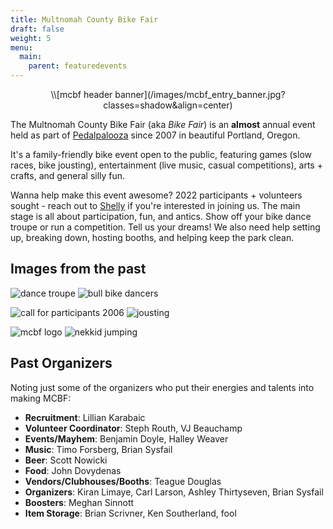 ```yaml
---
title: Multnomah County Bike Fair
draft: false
weight: 5
menu:
  main:
    parent: featuredevents
---
```

<center>\\[mcbf header banner](/images/mcbf_entry_banner.jpg?classes=shadow&align=center)</center>

The Multnomah County Bike Fair (aka *Bike Fair*) is an **almost** annual event held as part of [Pedalpalooza](/pages/pedalpalooza) since 2007 in beautiful Portland, Oregon. 

It's a family-friendly bike event open to the public, featuring games (slow races, bike jousting), entertainment (live music, casual competitions), arts + crafts, and general silly fun. 

Wanna help make this event awesome? 2022 participants + volunteers sought - reach out to [Shelly](https://www.instagram.com/oh_shell/) if you're interested in joining us. The main stage is all about participation, fun, and antics. Show off your bike dance troupe or run a competition. Tell us your dreams! We also need help setting up, breaking down, hosting booths, and helping keep the park clean. 

## Images from the past

![dance troupe](/images/mcbf_brakes.jpg?classes=shadow) ![bull bike dancers](/images/mcbf_bull_dancers.jpg?classes=shadow)

![call for participants 2006](/images/mcbf_call.jpg?classes=shadow) ![jousting](/images/mcbf_joust.jpg?classes=shadow)

![mcbf logo](/images/mcbf_logo.jpg?classes=shadow) ![nekkid jumping](/images/mcbf_nekkid_jump.jpg?classes=shadow)

## Past Organizers

Noting just some of the organizers who put their energies and talents into making MCBF: 

* **Recruitment**:  Lillian Karabaic
* **Volunteer Coordinator**:  Steph Routh, VJ Beauchamp
* **Events/Mayhem**:  Benjamin Doyle, Halley Weaver
* **Music**:  Timo Forsberg, Brian Sysfail
* **Beer**:  Scott Nowicki
* **Food**:  John Dovydenas
* **Vendors/Clubhouses/Booths**:  Teague Douglas
* **Organizers**:  Kiran Limaye, Carl Larson, Ashley Thirtyseven, Brian Sysfail
* **Boosters**:  Meghan Sinnott
* **Item Storage**:  Brian Scrivner, Ken Southerland, fool